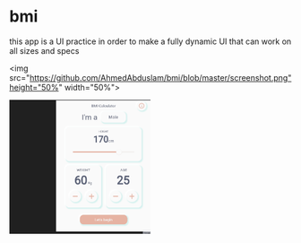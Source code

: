 # bmi
this app is a UI practice in order to make a fully dynamic UI that can work on all sizes and specs

<img src="https://github.com/AhmedAbduslam/bmi/blob/master/screenshot.png"height="50%" width="50%">

<img src="https://github.com/AhmedAbduslam/bmi/blob/master/Animation.gif" height="50%" width="50%">

